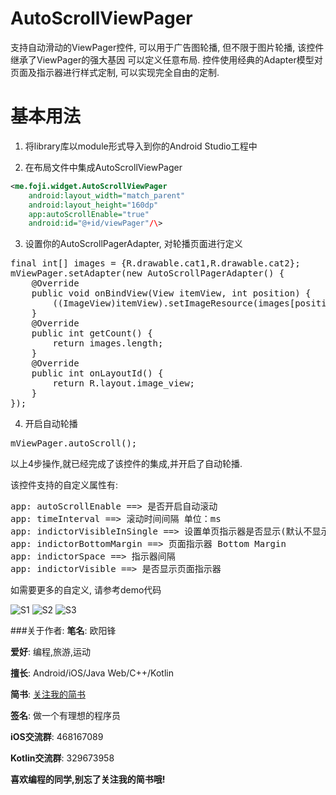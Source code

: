 # AutoScrollViewPager
支持自动滑动的ViewPager控件, 可以用于广告图轮播, 但不限于图片轮播, 该控件继承了ViewPager的强大基因
可以定义任意布局. 控件使用经典的Adapter模型对页面及指示器进行样式定制, 可以实现完全自由的定制.

# 基本用法
1) 将library库以module形式导入到你的Android Studio工程中

2) 在布局文件中集成AutoScrollViewPager
```xml
<me.foji.widget.AutoScrollViewPager
    android:layout_width="match_parent"
    android:layout_height="160dp"
    app:autoScrollEnable="true"
    android:id="@+id/viewPager"/\>
```  

3) 设置你的AutoScrollPagerAdapter, 对轮播页面进行定义
<pre>
final int[] images = {R.drawable.cat1,R.drawable.cat2};
mViewPager.setAdapter(new AutoScrollPagerAdapter() {
    @Override
    public void onBindView(View itemView, int position) {
        ((ImageView)itemView).setImageResource(images[position]);
    }
    @Override
    public int getCount() {
        return images.length;
    }
    @Override
    public int onLayoutId() {
        return R.layout.image_view;
    }
});
</pre>
4) 开启自动轮播
<pre>
mViewPager.autoScroll();
</pre>

以上4步操作,就已经完成了该控件的集成,并开启了自动轮播.

该控件支持的自定义属性有:
<pre>
app: autoScrollEnable ==> 是否开启自动滚动
app: timeInterval ==> 滚动时间间隔 单位：ms
app: indictorVisibleInSingle ==> 设置单页指示器是否显示(默认不显示)
app: indictorBottomMargin ==> 页面指示器 Bottom Margin
app: indictorSpace ==> 指示器间隔
app: indictorVisible ==> 是否显示页面指示器
</pre>

如需要更多的自定义, 请参考demo代码

![S1](https://github.com/yuanhoujun/AutoScrollViewPager/blob/master/screenshot/s1.png)
![S2](https://github.com/yuanhoujun/AutoScrollViewPager/blob/master/screenshot/s2.png)
![S3](https://github.com/yuanhoujun/AutoScrollViewPager/blob/master/screenshot/s3.png)


###关于作者:
**笔名**: 欧阳锋

**爱好**: 编程,旅游,运动

**擅长**: Android/iOS/Java Web/C++/Kotlin

**简书**: [关注我的简书](http://www.jianshu.com/users/db019edd34b4/latest_articles)

**签名**: 做一个有理想的程序员

**iOS交流群**: 468167089

**Kotlin交流群**: 329673958

**喜欢编程的同学,别忘了关注我的简书哦!**

